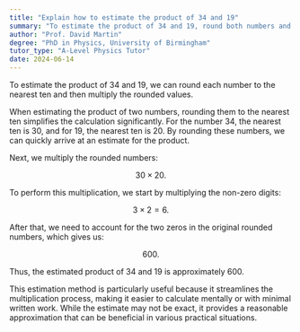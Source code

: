 ```yaml
---
title: "Explain how to estimate the product of 34 and 19"
summary: "To estimate the product of 34 and 19, round both numbers and then multiply the rounded values for a simpler calculation."
author: "Prof. David Martin"
degree: "PhD in Physics, University of Birmingham"
tutor_type: "A-Level Physics Tutor"
date: 2024-06-14
---
```


To estimate the product of $34$ and $19$, we can round each number to the nearest ten and then multiply the rounded values.

When estimating the product of two numbers, rounding them to the nearest ten simplifies the calculation significantly. For the number $34$, the nearest ten is $30$, and for $19$, the nearest ten is $20$. By rounding these numbers, we can quickly arrive at an estimate for the product.

Next, we multiply the rounded numbers: 

$$
30 \times 20.
$$ 

To perform this multiplication, we start by multiplying the non-zero digits: 

$$
3 \times 2 = 6.
$$ 

After that, we need to account for the two zeros in the original rounded numbers, which gives us:

$$
600.
$$ 

Thus, the estimated product of $34$ and $19$ is approximately $600$.

This estimation method is particularly useful because it streamlines the multiplication process, making it easier to calculate mentally or with minimal written work. While the estimate may not be exact, it provides a reasonable approximation that can be beneficial in various practical situations.
    